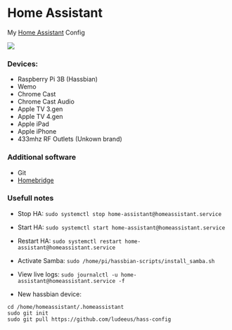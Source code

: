 # Home Assistant
My [Home Assistant](https://home-assistant.io) Config

<img src=https://i.gyazo.com/3fd1b15dd9ea2ad20495a493ccc8a047.png></img>

### Devices:
* Raspberry Pi 3B (Hassbian)
* Wemo
* Chrome Cast
* Chrome Cast Audio
* Apple TV 3.gen
* Apple TV 4.gen
* Apple iPad
* Apple iPhone
* 433mhz RF Outlets (Unkown brand)

### Additional software
* Git
* <a href="https://github.com/nfarina/homebridge">Homebridge</a>

### Usefull notes
* Stop HA: ```sudo systemctl stop home-assistant@homeassistant.service```
* Start HA: ```sudo systemctl start home-assistant@homeassistant.service```
* Restart HA: ```sudo systemctl restart home-assistant@homeassistant.service```
* Activate Samba: ```sudo /home/pi/hassbian-scripts/install_samba.sh```
* View live logs: ```sudo journalctl -u home-assistant@homeassistant.service -f```


* New hassbian device:
```
cd /home/homeassistant/.homeassistant
sudo git init
sudo git pull https://github.com/ludeeus/hass-config
```
